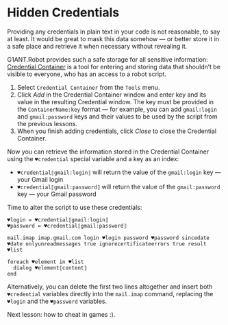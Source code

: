 # Hidden Credentials

Providing any credentials in plain text in your code is not reasonable, to say at least. It would be great to mask this data somehow — or better store it in a safe place and retrieve it when necessary without revealing it.

G1ANT.Robot provides such a safe storage for all sensitive information: [Credential Container](G1ANT.Manual/g1ant.robot-window/auxiliary-windows/credential-container.md) is a tool for entering and storing data that shouldn’t be visible to everyone, who has an access to a robot script.

1. Select `Credential Container` from the `Tools` menu.
2. Click *Add* in the Credential Container window and enter key and its value in the resulting Credential window. The key must be provided in the `ContainerName:key` format — for example, you can add `gmail:login` and `gmail:password` keys and their values to be used by the script from the previous lessons.
3. When you finish adding credentials, click *Close* to close the Credential Container.

Now you can retrieve the information stored in the Credential Container using the `♥credential` special variable and a key as an index:

-  `♥credential⟦gmail:login⟧` will return the value of the `gmail:login` key — your Gmail login
-  `♥credential⟦gmail:password⟧` will return the value of the `gmail:password` key — your Gmail password

Time to alter the script to use these credentials:

```G1ANT
♥login = ♥credential⟦gmail:login⟧
♥password = ♥credential⟦gmail:password⟧

mail.imap imap.gmail.com login ♥login password ♥password sincedate ♥date onlyunreadmessages true ignorecertificateerrors true result ♥list 

foreach ♥element in ♥list
  dialog ♥element⟦content⟧
end
```

Alternatively, you can delete the first two lines altogether and insert both `♥credential` variables directly into the `mail.imap` command, replacing the `♥login` and the `♥password` variables.

Next lesson: how to cheat in games :).
